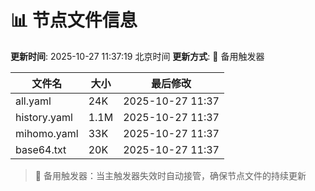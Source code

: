 # 📊 节点文件信息

**更新时间**: 2025-10-27 11:37:19 北京时间
**更新方式**: 🔄 备用触发器

| 文件名 | 大小 | 最后修改 |
|--------|------|----------|
| all.yaml | 24K | 2025-10-27 11:37 |
| history.yaml | 1.1M | 2025-10-27 11:37 |
| mihomo.yaml | 33K | 2025-10-27 11:37 |
| base64.txt | 20K | 2025-10-27 11:37 |

> 🔄 备用触发器：当主触发器失效时自动接管，确保节点文件的持续更新
